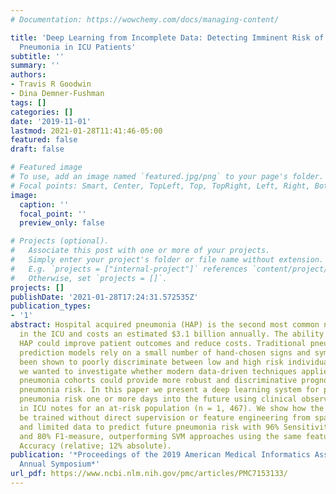 ```yaml
---
# Documentation: https://wowchemy.com/docs/managing-content/

title: 'Deep Learning from Incomplete Data: Detecting Imminent Risk of Hospital-acquired
  Pneumonia in ICU Patients'
subtitle: ''
summary: ''
authors:
- Travis R Goodwin
- Dina Demner-Fushman
tags: []
categories: []
date: '2019-11-01'
lastmod: 2021-01-28T11:41:46-05:00
featured: false
draft: false

# Featured image
# To use, add an image named `featured.jpg/png` to your page's folder.
# Focal points: Smart, Center, TopLeft, Top, TopRight, Left, Right, BottomLeft, Bottom, BottomRight.
image:
  caption: ''
  focal_point: ''
  preview_only: false

# Projects (optional).
#   Associate this post with one or more of your projects.
#   Simply enter your project's folder or file name without extension.
#   E.g. `projects = ["internal-project"]` references `content/project/deep-learning/index.md`.
#   Otherwise, set `projects = []`.
projects: []
publishDate: '2021-01-28T17:24:31.572535Z'
publication_types:
- '1'
abstract: Hospital acquired pneumonia (HAP) is the second most common nosocomial infection
  in the ICU and costs an estimated $3.1 billion annually. The ability to predict
  HAP could improve patient outcomes and reduce costs. Traditional pneumonia risk
  prediction models rely on a small number of hand-chosen signs and symptoms and have
  been shown to poorly discriminate between low and high risk individuals. Consequently,
  we wanted to investigate whether modern data-driven techniques applied to respective
  pneumonia cohorts could provide more robust and discriminative prognostication of
  pneumonia risk. In this paper we present a deep learning system for predicting imminent
  pneumonia risk one or more days into the future using clinical observations documented
  in ICU notes for an at-risk population (n = 1, 467). We show how the system can
  be trained without direct supervision or feature engineering from sparse, noisy,
  and limited data to predict future pneumonia risk with 96% Sensitivity, 72% AUC,
  and 80% F1-measure, outperforming SVM approaches using the same features by 20%
  Accuracy (relative; 12% absolute).
publication: '*Proceedings of the 2019 American Medical Informatics Association (AMIA)
  Annual Symposium*'
url_pdf: https://www.ncbi.nlm.nih.gov/pmc/articles/PMC7153133/
---
```

